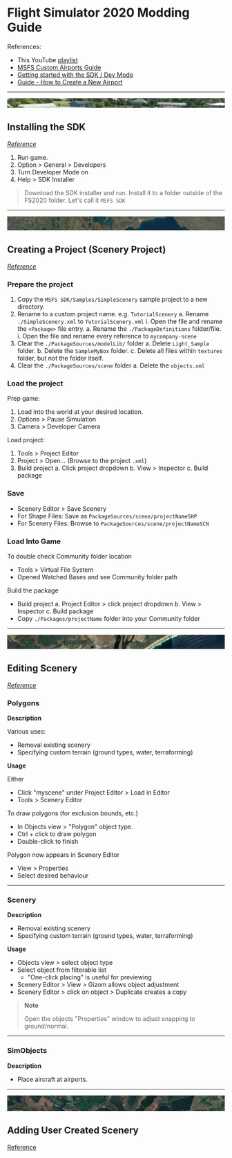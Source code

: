 # Flight Simulator 2020 Modding Guide

References:

- This YouTube [playlist](https://www.youtube.com/playlist?list=PL_Up4sAmkCfXIOqIRzS9OpQEJRyW-rnoq)
- [MSFS Custom Airports Guide](./MSFS_custom_airports_v0.3.pdf)
- [Getting started with the SDK / Dev Mode](https://forums.flightsimulator.com/t/how-to-getting-started-with-the-sdk-dev-mode/123241/108)
- [Guide - How to Create a New Airport](https://forums.flightsimulator.com/t/guide-how-to-create-a-new-airport-version-0-3/166902/2)

---

![Image](./Divider1.jpg)

## Installing the SDK

[*Reference*](https://youtu.be/3K0XhAf0WYw?list=PL_Up4sAmkCfXIOqIRzS9OpQEJRyW-rnoq)

1. Run game.
2. Option > General > Developers
3. Turn Developer Mode on
4. Help > SDK Installer

> Download the SDK installer and run. Install it to a folder outside of the FS2020 folder. Let's call it `MSFS SDK`


---

![Image](./Divider2.jpg)

## Creating a Project (Scenery Project)

[*Reference*](https://youtu.be/3K0XhAf0WYw?list=PL_Up4sAmkCfXIOqIRzS9OpQEJRyW-rnoq)

### Prepare the project

1. Copy the `MSFS SDK/Samples/SimpleScenery` sample project to a new directory.
2. Rename to a custom project name. e.g. `TutorialScenery`
  a. Rename `./SimpleScenery.xml` to `TutorialScenery.xml`
    i. Open the file and rename the `<Package>` file entry.
  a. Rename the `./PackageDefinitions` folder/file.
    i. Open the file and rename every reference to `mycompany-scene`
3. Clear the `./PackageSources/modelLib/` folder
  a. Delete `Light_Sample` folder.
  b. Delete the `SampleMyBox` folder.
  c. Delete all files within `textures` folder, but not the folder itself.
4. Clear the `./PackageSources/scene` folder
  a. Delete the `objects.xml`

### Load the project

Prep game:

1. Load into the world at your desired location.
2. Options > Pause Simulation
3. Camera > Developer Camera

Load project:

1. Tools > Project Editor
2. Project > Open... (Browse to the project `.xml`)
3. Build project
   a. Click project dropdown
   b. View > Inspector
   c. Build package

### Save

- Scenery Editor > Save Scenery
- For Shape Files: Save as `PackageSources/scene/projectNameSHP`
- For Scenery Files: Browse to `PackageSources/scene/projectNameSCN`

### Load Into Game

To double check Community folder location

- Tools > Virtual File System
- Opened Watched Bases and see Community folder path

Build the package

- Build project
  a. Project Editor > click project dropdown
  b. View > Inspector
  c. Build package
- Copy `./Packages/projectName` folder into your Community folder

---

![Image](./Divider3.jpg)

## Editing Scenery

[*Reference*](https://youtu.be/IOhnU_w3Us8?list=PL_Up4sAmkCfXIOqIRzS9OpQEJRyW-rnoq)

### Polygons

**Description**

Various uses:

- Removal existing scenery
- Specifying custom terrain (ground types, water, terraforming)

**Usage**

Either

- Click "myscene" under Project Editor > Load in Editor
- Tools > Scenery Editor

To draw polygons (for exclusion bounds, etc.)

- In Objects view > "Polygon" object type.
- Ctrl + click to draw polygon
- Double-click to finish

Polygon now appears in Scenery Editor

- View > Properties
- Select desired behaviour

---

### Scenery

**Description**

- Removal existing scenery
- Specifying custom terrain (ground types, water, terraforming)

**Usage**

- Objects view > select object type
- Select object from  filterable list
  - "One-click placing" is useful for previewing
- Scenery Editor > View > Gizom allows object adjustment
- Scenery Editor > click on object > Duplicate creates a copy

> **Note**
>
> Open the objects "Properties" window to adjust snapping to ground/normal.

---

### SimObjects

**Description**

- Place aircraft at airports.

---

![Image](./Divider4.jpg)

## Adding User Created Scenery

[Reference](https://youtu.be/IOhnU_w3Us8?list=PL_Up4sAmkCfXIOqIRzS9OpQEJRyW-rnoq)